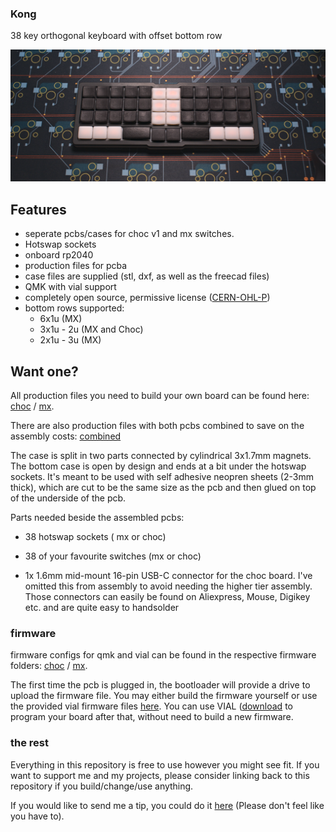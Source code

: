 ### Kong

38 key orthogonal keyboard with offset bottom row

![top](img/choc_top.png)

## Features

- seperate pcbs/cases for choc v1 and mx switches.
- Hotswap sockets
- onboard rp2040
- production files for pcba
- case files are supplied (stl, dxf, as well as the freecad files)
- QMK with vial support
- completely open source, permissive license ([CERN-OHL-P](https://cern-ohl.web.cern.ch/home))
- bottom rows supported: 
  - 6x1u (MX)
  - 3x1u - 2u (MX and Choc)
  - 2x1u - 3u (MX)

## Want one?

All production files you need to build your own board can be found here: [choc](./prod/choc) / [mx](./prod/mx).

There are also production files with both pcbs combined to save on the assembly costs: [combined](./prod/combined)

The case is split in two parts connected by cylindrical 3x1.7mm magnets. The bottom case is open by design and ends at a bit under the hotswap sockets. It's meant to be used with self adhesive neopren sheets (2-3mm thick), which are cut to be the same size as the pcb and then glued on top of the underside of the pcb.

Parts needed beside the assembled pcbs:

- 38 hotswap sockets ( mx or choc)

- 38 of your favourite switches (mx or choc)

- 1x 1.6mm mid-mount 16-pin USB-C connector for the choc board. I've omitted this from assembly to avoid needing the higher tier assembly. Those connectors can easily be found on Aliexpress, Mouse, Digikey etc. and are quite easy to handsolder

### firmware
firmware configs for qmk and vial can be found in the respective firmware folders: [choc](./firmware/kong) / [mx](./firmware/kongmx).

The first time the pcb is plugged in, the bootloader will provide a drive to upload the firmware file. 
You may either build the firmware yourself or use the provided vial firmware files [here](./firmware/uf2). You can use VIAL ([download](https://get.vial.today/) to program your board after that, without need to build a new firmware.

### the rest

Everything in this repository is free to use however you might see fit. If you want to support me and my projects, please consider linking back to this repository if you build/change/use anything.

If you would like to send me a tip, you could do it [here](https://ko-fi.com/weteor) (Please don't feel like you have to).
